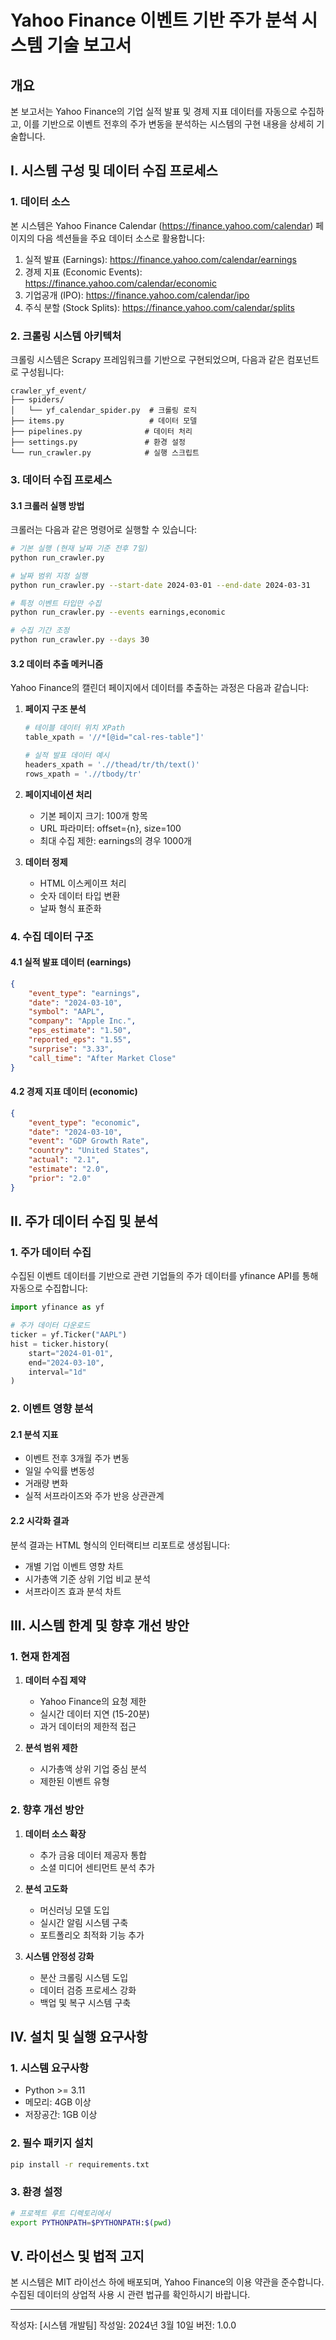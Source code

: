 # Yahoo Finance 이벤트 기반 주가 분석 시스템 기술 보고서

## 개요

본 보고서는 Yahoo Finance의 기업 실적 발표 및 경제 지표 데이터를 자동으로 수집하고, 이를 기반으로 이벤트 전후의 주가 변동을 분석하는 시스템의 구현 내용을 상세히 기술합니다.

## I. 시스템 구성 및 데이터 수집 프로세스

### 1. 데이터 소스

본 시스템은 Yahoo Finance Calendar (https://finance.yahoo.com/calendar) 페이지의 다음 섹션들을 주요 데이터 소스로 활용합니다:

1) 실적 발표 (Earnings): https://finance.yahoo.com/calendar/earnings
2) 경제 지표 (Economic Events): https://finance.yahoo.com/calendar/economic
3) 기업공개 (IPO): https://finance.yahoo.com/calendar/ipo
4) 주식 분할 (Stock Splits): https://finance.yahoo.com/calendar/splits

### 2. 크롤링 시스템 아키텍처

크롤링 시스템은 Scrapy 프레임워크를 기반으로 구현되었으며, 다음과 같은 컴포넌트로 구성됩니다:

```
crawler_yf_event/
├── spiders/
│   └── yf_calendar_spider.py  # 크롤링 로직
├── items.py                   # 데이터 모델
├── pipelines.py              # 데이터 처리
├── settings.py               # 환경 설정
└── run_crawler.py            # 실행 스크립트
```

### 3. 데이터 수집 프로세스

#### 3.1 크롤러 실행 방법

크롤러는 다음과 같은 명령어로 실행할 수 있습니다:

```bash
# 기본 실행 (현재 날짜 기준 전후 7일)
python run_crawler.py

# 날짜 범위 지정 실행
python run_crawler.py --start-date 2024-03-01 --end-date 2024-03-31

# 특정 이벤트 타입만 수집
python run_crawler.py --events earnings,economic

# 수집 기간 조정
python run_crawler.py --days 30
```

#### 3.2 데이터 추출 메커니즘

Yahoo Finance의 캘린더 페이지에서 데이터를 추출하는 과정은 다음과 같습니다:

1) **페이지 구조 분석**
   ```python
   # 테이블 데이터 위치 XPath
   table_xpath = '//*[@id="cal-res-table"]'
   
   # 실적 발표 데이터 예시
   headers_xpath = './/thead/tr/th/text()'
   rows_xpath = './/tbody/tr'
   ```

2) **페이지네이션 처리**
   - 기본 페이지 크기: 100개 항목
   - URL 파라미터: offset={n}, size=100
   - 최대 수집 제한: earnings의 경우 1000개

3) **데이터 정제**
   - HTML 이스케이프 처리
   - 숫자 데이터 타입 변환
   - 날짜 형식 표준화

### 4. 수집 데이터 구조

#### 4.1 실적 발표 데이터 (earnings)
```json
{
    "event_type": "earnings",
    "date": "2024-03-10",
    "symbol": "AAPL",
    "company": "Apple Inc.",
    "eps_estimate": "1.50",
    "reported_eps": "1.55",
    "surprise": "3.33",
    "call_time": "After Market Close"
}
```

#### 4.2 경제 지표 데이터 (economic)
```json
{
    "event_type": "economic",
    "date": "2024-03-10",
    "event": "GDP Growth Rate",
    "country": "United States",
    "actual": "2.1",
    "estimate": "2.0",
    "prior": "2.0"
}
```

## II. 주가 데이터 수집 및 분석

### 1. 주가 데이터 수집

수집된 이벤트 데이터를 기반으로 관련 기업들의 주가 데이터를 yfinance API를 통해 자동으로 수집합니다:

```python
import yfinance as yf

# 주가 데이터 다운로드
ticker = yf.Ticker("AAPL")
hist = ticker.history(
    start="2024-01-01",
    end="2024-03-10",
    interval="1d"
)
```

### 2. 이벤트 영향 분석

#### 2.1 분석 지표
- 이벤트 전후 3개월 주가 변동
- 일일 수익률 변동성
- 거래량 변화
- 실적 서프라이즈와 주가 반응 상관관계

#### 2.2 시각화 결과
분석 결과는 HTML 형식의 인터랙티브 리포트로 생성됩니다:
- 개별 기업 이벤트 영향 차트
- 시가총액 기준 상위 기업 비교 분석
- 서프라이즈 효과 분석 차트

## III. 시스템 한계 및 향후 개선 방안

### 1. 현재 한계점

1) **데이터 수집 제약**
   - Yahoo Finance의 요청 제한
   - 실시간 데이터 지연 (15-20분)
   - 과거 데이터의 제한적 접근

2) **분석 범위 제한**
   - 시가총액 상위 기업 중심 분석
   - 제한된 이벤트 유형

### 2. 향후 개선 방안

1) **데이터 소스 확장**
   - 추가 금융 데이터 제공자 통합
   - 소셜 미디어 센티먼트 분석 추가

2) **분석 고도화**
   - 머신러닝 모델 도입
   - 실시간 알림 시스템 구축
   - 포트폴리오 최적화 기능 추가

3) **시스템 안정성 강화**
   - 분산 크롤링 시스템 도입
   - 데이터 검증 프로세스 강화
   - 백업 및 복구 시스템 구축

## IV. 설치 및 실행 요구사항

### 1. 시스템 요구사항
- Python >= 3.11
- 메모리: 4GB 이상
- 저장공간: 1GB 이상

### 2. 필수 패키지 설치
```bash
pip install -r requirements.txt
```

### 3. 환경 설정
```bash
# 프로젝트 루트 디렉토리에서
export PYTHONPATH=$PYTHONPATH:$(pwd)
```

## V. 라이선스 및 법적 고지

본 시스템은 MIT 라이선스 하에 배포되며, Yahoo Finance의 이용 약관을 준수합니다. 수집된 데이터의 상업적 사용 시 관련 법규를 확인하시기 바랍니다.

---
작성자: [시스템 개발팀]
작성일: 2024년 3월 10일
버전: 1.0.0 